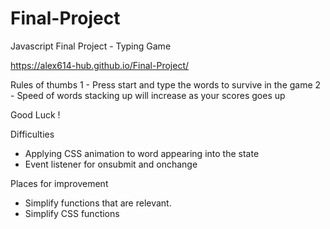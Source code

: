 # Final-Project
Javascript Final Project - Typing Game

https://alex614-hub.github.io/Final-Project/

Rules of thumbs
1 - Press start and type the words to survive in the game
2 - Speed of words stacking up will increase as your scores goes up

Good Luck !

Difficulties
- Applying CSS animation to word appearing into the state
- Event listener for onsubmit and onchange

Places for improvement
- Simplify functions that are relevant.
- Simplify CSS functions
